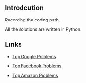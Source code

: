 ## Introdcution
Recording the coding path.

All the solutions are written in Python.

## Links
- [Top Google Problems](http://206.81.6.248:12306/leetcode/Google/algorithm)

- [Top Facebook Problems](http://206.81.6.248:12306/leetcode/Facebook/algorithm)

- [Top Amazon Problems](http://206.81.6.248:12306/leetcode/Amazon/algorithm)